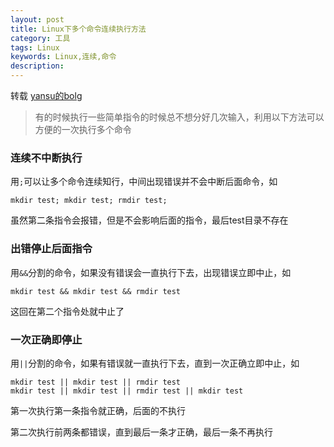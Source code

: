 ```yaml
---
layout: post
title: Linux下多个命令连续执行方法
category: 工具
tags: Linux
keywords: Linux,连续,命令
description:
---
```

转载   [yansu的bolg](http://yansu.org/)

>有的时候执行一些简单指令的时候总不想分好几次输入，利用以下方法可以方便的一次执行多个命令

### 连续不中断执行

用`;`可以让多个命令连续知行，中间出现错误并不会中断后面命令，如

    mkdir test; mkdir test; rmdir test;

虽然第二条指令会报错，但是不会影响后面的指令，最后test目录不存在

### 出错停止后面指令

用`&&`分割的命令，如果没有错误会一直执行下去，出现错误立即中止，如

    mkdir test && mkdir test && rmdir test

这回在第二个指令处就中止了

### 一次正确即停止

用`||`分割的命令，如果有错误就一直执行下去，直到一次正确立即中止，如

    mkdir test || mkdir test || rmdir test
    mkdir test || mkdir test || rmdir test || mkdir test

第一次执行第一条指令就正确，后面的不执行

第二次执行前两条都错误，直到最后一条才正确，最后一条不再执行
